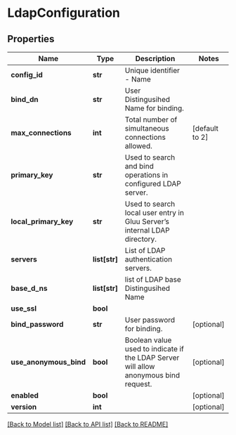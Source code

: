 # LdapConfiguration

## Properties
Name | Type | Description | Notes
------------ | ------------- | ------------- | -------------
**config_id** | **str** | Unique identifier - Name | 
**bind_dn** | **str** | User Distingusihed Name for binding. | 
**max_connections** | **int** | Total number of simultaneous connections allowed. | [default to 2]
**primary_key** | **str** | Used to search and bind operations in configured LDAP server. | 
**local_primary_key** | **str** | Used to search local user entry in Gluu Server’s internal LDAP directory. | 
**servers** | **list[str]** | List of LDAP authentication servers. | 
**base_d_ns** | **list[str]** | list of LDAP base Distingusihed Name | 
**use_ssl** | **bool** |  | 
**bind_password** | **str** | User password for binding. | [optional] 
**use_anonymous_bind** | **bool** | Boolean value used to indicate if the LDAP Server will allow anonymous bind request. | [optional] 
**enabled** | **bool** |  | [optional] 
**version** | **int** |  | [optional] 

[[Back to Model list]](../README.md#documentation-for-models) [[Back to API list]](../README.md#documentation-for-api-endpoints) [[Back to README]](../README.md)

